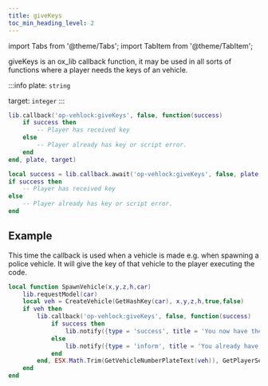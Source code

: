 ```yaml
---
title: giveKeys
toc_min_heading_level: 2
---
```


import Tabs from '@theme/Tabs';
import TabItem from '@theme/TabItem';

giveKeys is an ox_lib callback function, it may be used in all sorts of functions where a player needs the keys of an vehicle.

:::info
plate: `string`

target: `integer`
:::

<Tabs>
  <TabItem value="callback" label="Callback" default>


```lua showLineNumbers
lib.callback('op-vehlock:giveKeys', false, function(success)
    if success then
        -- Player has received key
    else
        -- Player already has key or script error.
    end
end, plate, target)
```

  </TabItem>
  <TabItem value="await" label="Await">

```lua showLineNumbers
local success = lib.callback.await('op-vehlock:giveKeys', false, plate, target)
if success then
    -- Player has received key
else
    -- Player already has key or script error.
end
```

  </TabItem>
</Tabs>



## Example
This time the callback is used when a vehicle is made e.g. when spawning a police vehicle. It will give the key of that vehicle to the player executing the code.
```lua title='client.lua' {5-11} showLineNumbers
local function SpawnVehicle(x,y,z,h,car)
    lib.requestModel(car)
    local veh = CreateVehicle(GetHashKey(car), x,y,z,h,true,false)
    if veh then
        lib.callback('op-vehlock:giveKeys', false, function(success)
            if success then
                lib.notify({type = 'success', title = 'You now have the keys'})
            else
                lib.notify({type = 'inform', title = 'You already have the keys to this vehicle'})
            end
        end, ESX.Math.Trim(GetVehicleNumberPlateText(veh)), GetPlayerServerId(PlayerId()))
    end
end
```
